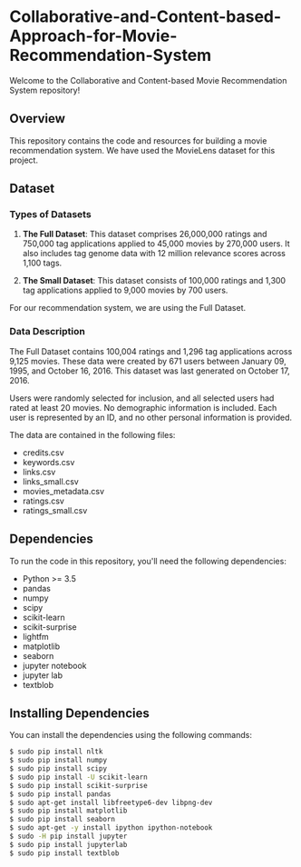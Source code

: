 # Collaborative-and-Content-based-Approach-for-Movie-Recommendation-System

Welcome to the Collaborative and Content-based Movie Recommendation System repository!

## Overview

This repository contains the code and resources for building a movie recommendation system. We have used the MovieLens dataset for this project.

## Dataset

### Types of Datasets

1. **The Full Dataset**: This dataset comprises 26,000,000 ratings and 750,000 tag applications applied to 45,000 movies by 270,000 users. It also includes tag genome data with 12 million relevance scores across 1,100 tags.

2. **The Small Dataset**: This dataset consists of 100,000 ratings and 1,300 tag applications applied to 9,000 movies by 700 users.

For our recommendation system, we are using the Full Dataset.

### Data Description

The Full Dataset contains 100,004 ratings and 1,296 tag applications across 9,125 movies. These data were created by 671 users between January 09, 1995, and October 16, 2016. This dataset was last generated on October 17, 2016.

Users were randomly selected for inclusion, and all selected users had rated at least 20 movies. No demographic information is included. Each user is represented by an ID, and no other personal information is provided.

The data are contained in the following files:
- credits.csv
- keywords.csv
- links.csv
- links_small.csv
- movies_metadata.csv
- ratings.csv
- ratings_small.csv

## Dependencies

To run the code in this repository, you'll need the following dependencies:

- Python >= 3.5
- pandas
- numpy
- scipy
- scikit-learn
- scikit-surprise
- lightfm
- matplotlib
- seaborn
- jupyter notebook
- jupyter lab
- textblob

## Installing Dependencies

You can install the dependencies using the following commands:

```bash
$ sudo pip install nltk
$ sudo pip install numpy
$ sudo pip install scipy
$ sudo pip install -U scikit-learn
$ sudo pip install scikit-surprise
$ sudo pip install pandas
$ sudo apt-get install libfreetype6-dev libpng-dev
$ sudo pip install matplotlib
$ sudo pip install seaborn
$ sudo apt-get -y install ipython ipython-notebook
$ sudo -H pip install jupyter
$ sudo pip install jupyterlab
$ sudo pip install textblob


